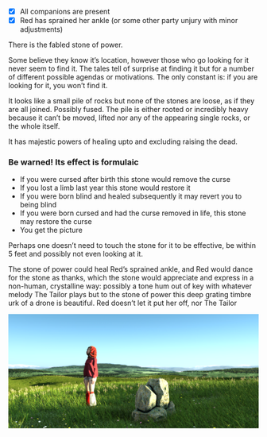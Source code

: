  - [x] All companions are present
 - [x] Red has sprained her ankle (or some other party unjury with minor adjustments)

There is the fabled stone of power. 

Some believe they know it’s location, however those who go looking for it never seem to find it. The tales tell of surprise at finding it but for a number of different possible agendas or motivations. The only constant is: if you are looking for it, you won’t find it.

It looks like a small pile of rocks but none of the stones are loose, as if they are all joined. Possibly fused. The pile is either rooted or incredibly heavy because it can’t be moved, lifted nor any of the appearing single rocks, or the whole itself.

It has majestic powers of healing upto and excluding raising the dead.

### Be warned! Its effect is formulaic
- If you were cursed after birth this stone would remove the curse
- If you lost a limb last year this stone would restore it
- If you were born blind and healed subsequently it may revert you to being blind
- If you were born cursed and had the curse removed in life, this stone may restore the curse
- You get the picture

Perhaps one doesn’t need to touch the stone for it to be effective, be within 5 feet and possibly not even looking at it.

The stone of power could heal Red’s sprained ankle, and Red would dance for the stone as thanks, which the stone would appreciate and express in a non-human, crystalline way: possibly a tone hum out of key with whatever melody The Tailor plays but to the stone of power this deep grating timbre urk of a drone is beautiful. Red doesn’t let it put her off, nor The Tailor

![Red at the Stone of Power](RedRidingHood/red_and_the_stone_of_power.png)
